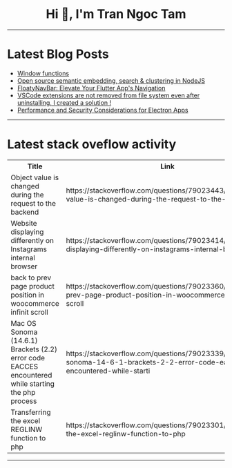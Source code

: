 <h1 align="center">Hi 👋, I'm Tran Ngoc Tam</h1>

---

# Latest Blog Posts 
<!-- BLOG-POST-LIST:START -->
- [Window functions](https://dev.to/mrcaption49/window-functions-5d8h)
- [Open source semantic embedding, search &amp; clustering in NodeJS](https://dev.to/omar4ur/open-source-semantic-embedding-search-clustering-in-nodejs-23om)
- [FloatyNavBar: Elevate Your Flutter App&#39;s Navigation](https://dev.to/mustafa7ibrahim/floatynavbar-elevate-your-flutter-apps-navigation-2aab)
- [VSCode extensions are not removed from file system even after uninstalling, I created a solution !](https://dev.to/lakshitsomani/vscode-extensions-not-removed-from-file-system-even-after-uninstalling-i-created-a-solution--26fm)
- [Performance and Security Considerations for Electron Apps](https://dev.to/tarzzotech/performance-and-security-considerations-for-electron-apps-3f1o)
<!-- BLOG-POST-LIST:END -->

---

# Latest stack oveflow activity
<table>
  <tr><th>Title</th><th>Link</th></tr>
  <!-- STACKOVERFLOW:START --><tr><td>Object value is changed during the request to the backend</td><td>https://stackoverflow.com/questions/79023443/object-value-is-changed-during-the-request-to-the-backend</td></tr><tr><td>Website displaying differently on Instagrams internal browser</td><td>https://stackoverflow.com/questions/79023414/website-displaying-differently-on-instagrams-internal-browser</td></tr><tr><td>back to prev page product position in woocommerce infinit scroll</td><td>https://stackoverflow.com/questions/79023360/back-to-prev-page-product-position-in-woocommerce-infinit-scroll</td></tr><tr><td>Mac OS Sonoma &lpar;14.6.1&rpar; Brackets &lpar;2.2&rpar; error code EACCES encountered while starting the php process</td><td>https://stackoverflow.com/questions/79023339/mac-os-sonoma-14-6-1-brackets-2-2-error-code-eacces-encountered-while-starti</td></tr><tr><td>Transferring the excel REGLINW function to php</td><td>https://stackoverflow.com/questions/79023301/transferring-the-excel-reglinw-function-to-php</td></tr><!-- STACKOVERFLOW:END -->
</table>

---


